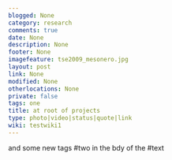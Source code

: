 ```yaml
---
blogged: None
category: research
comments: true
date: None
description: None
footer: None
imagefeature: tse2009_mesonero.jpg
layout: post
link: None
modified: None
otherlocations: None
private: false
tags: one
title: at root of projects
type: photo|video|status|quote|link
wiki: testwiki1
---
```

<!--summary-->




and some new tags #two in the bdy of the #text